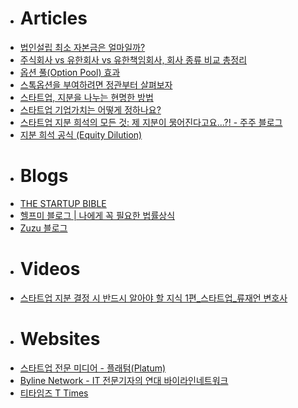 - # Articles
- [법인설립 최소 자본금은 얼마일까?](https://blog.naver.com/jobisnv/222029810516)
- [주식회사 vs 유한회사 vs 유한책임회사, 회사 종류 비교 총정리](https://blog.help-me.kr/2021/04/주식회사-vs-유한회사-vs-유한책임회사-회사-종류-비교)
- [옵션 풀(Option Pool) 효과](https://www.thestartupbible.com/2016/11/the-stock-option-pool-effect.html)
- [스톡옵션을 부여하려면 정관부터 살펴보자](https://www.venturesquare.net/854177)
- [스타트업, 지분을 나누는 현명한 방법](https://brunch.co.kr/@junsme/51)
- [스타트업 기업가치는 어떻게 정하나요?](https://zuzu.network/resource/guide/value-calculation)
- [스타트업 지분 희석의 모든 것: 제 지분이 묽어진다고요...?! - 주주 블로그](https://blog.zuzu.network/?p=248)
- [지분 희석 공식 (Equity Dilution)](https://www.venturesquare.net/1237)
- # Blogs
- [THE STARTUP BIBLE](https://www.thestartupbible.com)
- [헬프미 블로그 | 나에게 꼭 필요한 법률상식](https://blog.help-me.kr)
- [Zuzu 블로그](https://zuzu.network/resource/blog)
- # Videos
- [스타트업 지분 결정 시 반드시 알아야 할 지식 1편_스타트업_류재언 변호사](https://www.youtube.com/watch?v=GmDnHLtSLtg)
- # Websites
- [스타트업 전문 미디어 - 플래텀(Platum)](https://platum.kr)
- [Byline Network - IT 전문기자의 연대 바이라인네트워크](https://byline.network)
- [티타임즈 T Times](https://www.ttimes.co.kr)